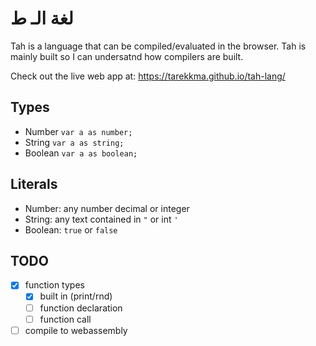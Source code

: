 # لغة الـ ط

Tah is a language that can be compiled/evaluated in the browser. Tah is mainly built so I can undersatnd how compilers are built.

Check out the live web app at: https://tarekkma.github.io/tah-lang/

## Types

- Number `var a as number;`
- String `var a as string;`
- Boolean `var a as boolean;`

## Literals

- Number: any number decimal or integer
- String: any text contained in `"` or int `'`
- Boolean: `true` or `false`

## TODO

- [x] function types
  - [x] built in (print/rnd)
  - [ ] function declaration
  - [ ] function call
- [ ] compile to webassembly
